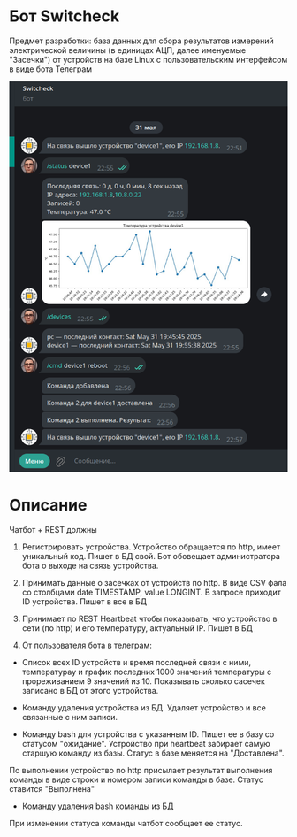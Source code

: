 # Бот Switcheck

Предмет разработки: база данных для сбора результатов измерений электрической величины (в единицах АЦП, далее именуемые "Засечки") от устройств на базе Linux с пользовательским интерфейсом в виде бота Телеграм


![TG](tg.png "TG")

# Описание

Чатбот + REST должны

1. Регистрировать устройства. Устройство обращается по http, имеет уникальный код. Пишет в БД свой. Бот обовещает администратора бота о выходе на связь устройства.

2. Принимать данные о засечках от устройств по http. В виде CSV фала со столбцами date TIMESTAMP, value LONGINT. В запросе приходит ID устройства. Пишет в все в БД

3. Принимает по REST Heartbeat чтобы показывать, что устройство в сети (по http) и его температуру, актуальный IP. Пишет в БД

4. От пользователя бота в телеграм:
- Список всех ID устройств и время последней связи с ними, температурау и график поcледних 1000 значений температуры с прореживанием 9 значений из 10. Показывать сколько сасечек  записано в БД от этого устройства.

- Команду удаления устройства из БД. Удаляет устройство и все связанные с ним записи.

- Команду bash для устройства с указанным ID. Пишет ее в базу со статусом "ожидание". Устройство при heartbeat забирает самую старшую команду из базы. Статус в базе меняется на "Доставлена".

По выполнении устройство по http присылает результат выполнения команды в виде строки и номером записи команды в базе. Статус ставится "Выполнена"

- Команду удаления bash команды из БД

При изменении статуса команды чатбот сообщает ее статус.


